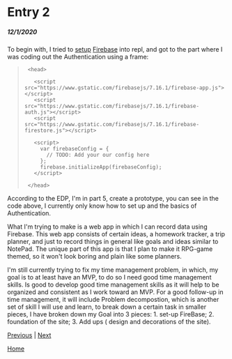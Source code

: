 # Entry 2
##### 12/1/2020

To begin with, I tried to [setup][website1] [Firebase][website2] into repl, and got to the part where I was coding out the Authentication using a frame:

>      <head>
>
>        <script src="https://www.gstatic.com/firebasejs/7.16.1/firebase-app.js"></script>
>        <script src="https://www.gstatic.com/firebasejs/7.16.1/firebase-auth.js"></script>
>        <script src="https://www.gstatic.com/firebasejs/7.16.1/firebase-firestore.js"></script>
>
>        <script>
>          var firebaseConfig = {
>            // TODO: Add your our config here
>          };
>          firebase.initializeApp(firebaseConfig);
>        </script>
>
>      </head>


According to the EDP, I'm in part 5, create a prototype, you can see in the code above, I currently only know how to set up and the basics of Authentication.

What I'm trying to make is a web app in which I can record data using Firebase.
This web app consists of certain ideas, a homework tracker, a trip planner, and just to record things in general like goals and ideas similar to NotePad.
The unique part of this app is that I plan to make it RPG-game themed, so it won't look boring and plain like some planners.

I'm still currently trying to fix my time management problem, in which, my goal is to at least have an MVP, to do so I need good time management skills.
Is good to develop good time management skills as it will help to be organized and consistent as I work toward an MVP.
For a good follow-up in time management, it will include Problem decompostion, which is another set of skill I will use and learn, to break down a certain task in smaller pieces, I have broken down my Goal into 3 pieces: 1. set-up FireBase; 2. foundation of the site; 3. Add ups ( design and decorations of the site).

[website1]: https://fireship.io/lessons/firebase-quickstart/
[website2]: https://console.firebase.google.com/u/0/
[Previous](entry01.md) | [Next](entry03.md)

[Home](../README.md)
